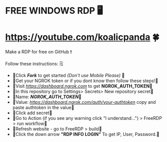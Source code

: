 # FREE WINDOWS RDP 🖥️
# https://youtube.com/koalicpanda 🍀

Make a RDP for free on GitHub ❗

Follow these instructions: 🗒️

+ 💠Click ***Fork*** to get started _(Don't use Mobile Please)_ 💠
+ 💠Get your NGROK token or if you dont know then follow these steps!💠
+ 💠Visit _https://dashboard.ngrok.com_ to get **NGROK_AUTH_TOKEN**💠
+ 💠In this repository go to Settings> Secrets> New repository secret💠
+ 💠Name: ***NGROK_AUTH_TOKEN***💠
+ 💠Value: _https://dashboard.ngrok.com/auth/your-authtoken_ copy and paste authtoken in the value💠
+ 💠Click add secret💠
+ 💠Go to Action (if you see any warning click "I understand...") > FreeRDP > run workflow💠
+ 💠Refresh website - go to FreeRDP > build💠
+ 💠Click the down arrow **"RDP INFO LOGIN"** To get IP, User, Password.💠
